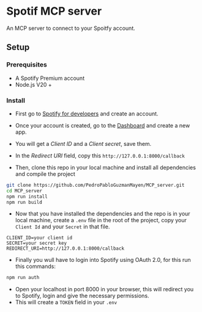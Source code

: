 # Spotif MCP server

An MCP server to connect to your Spoitfy account. 

## Setup

### Prerequisites

- A Spotify Premium account
- Node.js V20 +

### Install

- First go to [Spotify for developers](https://developer.spotify.com/) and create an account. 
- Once your account is created, go to the [Dashboard](https://developer.spotify.com/dashboard) and create a new app.
- You will get a *Client ID* and a *Client secret*, save them.
- In the *Redirect URI* field, copy this `http://127.0.0.1:8000/callback`


- Then, clone this repo in your local machine and install all dependencies and compile the project

```bash
git clone https://github.com/PedroPabloGuzmanMayen/MCP_server.git
cd MCP_server
npm run install
npm run build
```

- Now that you have installed the dependencies and the repo is in your local machine, create a `.env` file in the root of the project, copy your `Client Id` and your `Secret` in that file.

```.env
CLIENT_ID=your client id
SECRET=your secret key
REDIRECT_URI=http://127.0.0.1:8000/callback
```

- Finally you wull have to login into Spotify using OAuth 2.0, for this run this commands:

```bash
npm run auth
```

- Open your localhost in port 8000 in your browser, this will redirect you to Spotify, login and give the necessary permissions.
- This will create a `TOKEN` field in your `.env`



